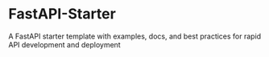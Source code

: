 # FastAPI-Starter
 A FastAPI starter template with examples, docs, and best practices for rapid API development and deployment
